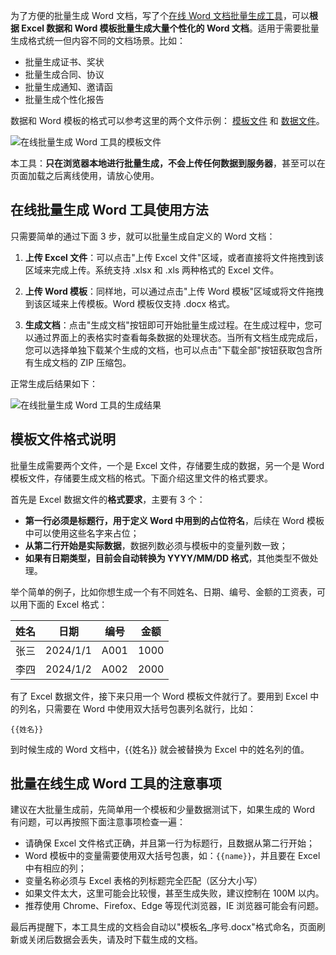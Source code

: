 为了方便的批量生成 Word 文档，写了个[在线 Word 文档批量生成工具](https://games.programnotes.cn/zh/tools/gendocx)，可以**根据 Excel 数据和 Word 模板批量生成大量个性化的 Word 文档**。适用于需要批量生成格式统一但内容不同的文档场景。比如：

- 批量生成证书、奖状
- 批量生成合同、协议
- 批量生成通知、邀请函
- 批量生成个性化报告

数据和 Word 模板的格式可以参考这里的两个文件示例： [模板文件](/files/template.docx) 和 [数据文件](/files/batchdata.xlsx)。

![在线批量生成 Word 工具的模板文件](https://games.programnotes.cn/20241227_ai_gallery_gendocx.png)

本工具：**只在浏览器本地进行批量生成，不会上传任何数据到服务器**，甚至可以在页面加载之后离线使用，请放心使用。

## 在线批量生成 Word 工具使用方法

只需要简单的通过下面 3 步，就可以批量生成自定义的 Word 文档：

1. **上传 Excel 文件**：可以点击"上传 Excel 文件"区域，或者直接将文件拖拽到该区域来完成上传。系统支持 .xlsx 和 .xls 两种格式的 Excel 文件。

2. **上传 Word 模板**：同样地，可以通过点击"上传 Word 模板"区域或将文件拖拽到该区域来上传模板。Word 模板仅支持 .docx 格式。

3. **生成文档**：点击"生成文档"按钮即可开始批量生成过程。在生成过程中，您可以通过界面上的表格实时查看每条数据的处理状态。当所有文档生成完成后，您可以选择单独下载某个生成的文档，也可以点击"下载全部"按钮获取包含所有生成文档的 ZIP 压缩包。

正常生成后结果如下：

![在线批量生成 Word 工具的生成结果](https://games.programnotes.cn/20241227_ai_gallery_gendocx_oper.png)

## 模板文件格式说明

批量生成需要两个文件，一个是 Excel 文件，存储要生成的数据，另一个是 Word 模板文件，存储要生成文档的格式。下面介绍这里文件的格式要求。

首先是 Excel 数据文件的**格式要求**，主要有 3 个：

- **第一行必须是标题行，用于定义 Word 中用到的占位符名**，后续在 Word 模板中可以使用这些名字来占位；
- **从第二行开始是实际数据**，数据列数必须与模板中的变量列数一致；
- **如果有日期类型，目前会自动转换为 YYYY/MM/DD 格式**，其他类型不做处理。

举个简单的例子，比如你想生成一个有不同姓名、日期、编号、金额的工资表，可以用下面的 Excel 格式：

| 姓名 | 日期 | 编号 | 金额 |
|------|------|------|------|
| 张三 | 2024/1/1 | A001 | 1000 |
| 李四 | 2024/1/2 | A002 | 2000 |

有了 Excel 数据文件，接下来只用一个 Word 模板文件就行了。要用到 Excel 中的列名，只需要在 Word 中使用双大括号包裹列名就行，比如：

```
{{姓名}}
```

到时候生成的 Word 文档中，{{姓名}} 就会被替换为 Excel 中的姓名列的值。

## 批量在线生成 Word 工具的注意事项

建议在大批量生成前，先简单用一个模板和少量数据测试下，如果生成的 Word 有问题，可以再按照下面注意事项检查一遍：

- 请确保 Excel 文件格式正确，并且第一行为标题行，且数据从第二行开始；
- Word 模板中的变量需要使用双大括号包裹，如：`{{name}}`，并且要在 Excel 中有相应的列；
- 变量名称必须与 Excel 表格的列标题完全匹配（区分大小写）
- 如果文件太大，这里可能会比较慢，甚至生成失败，建议控制在 100M 以内。
- 推荐使用 Chrome、Firefox、Edge 等现代浏览器，IE 浏览器可能会有问题。

最后再提醒下，本工具生成的文档会自动以"模板名_序号.docx"格式命名，页面刷新或关闭后数据会丢失，请及时下载生成的文档。